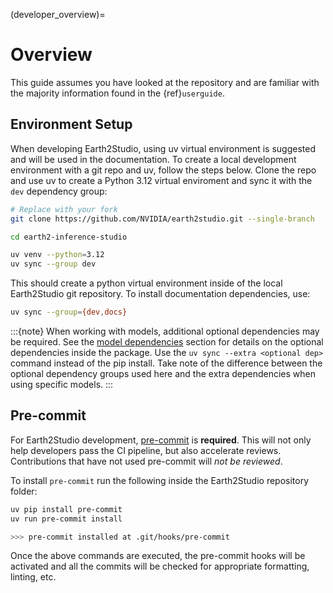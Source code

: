 <!-- markdownlint-disable MD025 -->

(developer_overview)=

# Overview

This guide assumes you have looked at the repository and are familiar with the majority
information found in the {ref}`userguide`.

## Environment Setup

When developing Earth2Studio, using uv virtual environment is suggested and will be used
in the documentation.
To create a local development environment with a git repo and uv, follow the steps
below.
Clone the repo and use uv to create a Python 3.12 virtual enviroment and sync it with
the `dev` dependency group:

```bash
# Replace with your fork
git clone https://github.com/NVIDIA/earth2studio.git --single-branch

cd earth2-inference-studio

uv venv --python=3.12
uv sync --group dev
```

This should create a python virtual environment inside of the local Earth2Studio git
repository.
To install documentation dependencies, use:

```bash
uv sync --group={dev,docs}
```

:::{note}
When working with models, additional optional dependencies may be required.
See the [model dependencies](#model_dependencies) section for details on the optional
dependencies inside the package.
Use the `uv sync --extra <optional dep>` command instead of the pip install.
Take note of the difference between the optional dependency groups used here and the
extra dependencies when using specific models.
:::

## Pre-commit

For Earth2Studio development, [pre-commit](https://pre-commit.com/) is **required**.
This will not only help developers pass the CI pipeline, but also accelerate reviews.
Contributions that have not used pre-commit will *not be reviewed*.

To install `pre-commit` run the following inside the Earth2Studio repository folder:

```bash
uv pip install pre-commit
uv run pre-commit install

>>> pre-commit installed at .git/hooks/pre-commit
```

Once the above commands are executed, the pre-commit hooks will be activated and all
the commits will be checked for appropriate formatting, linting, etc.
